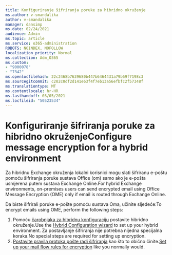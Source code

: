 ```yaml
---
title: Konfiguriranje šifriranja poruke za hibridno okruženje
ms.author: v-smandalika
author: v-smandalika
manager: dansimp
ms.date: 02/24/2021
audience: Admin
ms.topic: article
ms.service: o365-administration
ROBOTS: NOINDEX, NOFOLLOW
localization_priority: Normal
ms.collection: Adm_O365
ms.custom:
- "9000078"
- "7342"
ms.openlocfilehash: 22c2468b7639680b447b6464431a79b69f7198c3
ms.sourcegitcommit: c202c0df2d141e63f4f7eb13a56efbfc2f57348f
ms.translationtype: MT
ms.contentlocale: hr-HR
ms.lasthandoff: 03/05/2021
ms.locfileid: "50523534"
---
```

# <a name="configure-message-encryption-for-a-hybrid-environment"></a><span data-ttu-id="15c3c-102">Konfiguriranje šifriranja poruke za hibridno okruženje</span><span class="sxs-lookup"><span data-stu-id="15c3c-102">Configure message encryption for a hybrid environment</span></span>

<span data-ttu-id="15c3c-103">Za hibridnu Exchange okruženja lokalni korisnici mogu slati šifriranu e-poštu pomoću šifriranja poruke sustava Office (om) samo ako je e-pošta usmjerena putem sustava Exchange Online.</span><span class="sxs-lookup"><span data-stu-id="15c3c-103">For hybrid Exchange environments, on-premises users can send encrypted email using Office Message Encryption (OME) only if email is routed through Exchange Online.</span></span>

<span data-ttu-id="15c3c-104">Da biste šifrirali poruke e-pošte pomoću sustava Oma, učinite sljedeće:</span><span class="sxs-lookup"><span data-stu-id="15c3c-104">To encrypt emails using OME, perform the following steps:</span></span>

1. <span data-ttu-id="15c3c-105">Pomoću [čarobnjaka za hibridnu konfiguraciju](https://docs.microsoft.com/Exchange/hybrid-configuration-wizard) postavite hibridno okruženje.</span><span class="sxs-lookup"><span data-stu-id="15c3c-105">Use the [Hybrid Configuration wizard](https://docs.microsoft.com/Exchange/hybrid-configuration-wizard) to set up your hybrid environment.</span></span> <span data-ttu-id="15c3c-106">Za postavljanje šifriranja nije potrebna nijedna specijalna koraka.</span><span class="sxs-lookup"><span data-stu-id="15c3c-106">No special steps are required for setting up encryption.</span></span>
2. <span data-ttu-id="15c3c-107">[Postavite pravila protoka pošte radi šifriranja](https://docs.microsoft.com/microsoft-365/compliance/define-mail-flow-rules-to-encrypt-email) kao što to obično činite.</span><span class="sxs-lookup"><span data-stu-id="15c3c-107">[Set up your mail flow rules for encryption](https://docs.microsoft.com/microsoft-365/compliance/define-mail-flow-rules-to-encrypt-email) like you normally would.</span></span>


